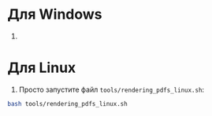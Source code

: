 # Для Windows
1)

# Для Linux
1) Просто запустите файл `tools/rendering_pdfs_linux.sh`:
```bash
bash tools/rendering_pdfs_linux.sh
```
